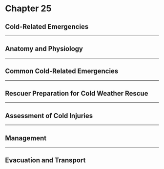 # Chapter 25
## Cold-Related Emergencies

---

## Anatomy and Physiology

---

## Common Cold-Related Emergencies

---

## Rescuer Preparation for Cold Weather Rescue

---

## Assessment of Cold Injuries

---

## Management

---

## Evacuation and Transport
